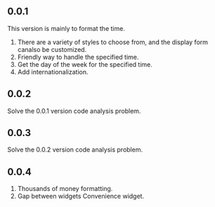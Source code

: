 ## 0.0.1

This version is mainly to format the time. 

1. There are a variety of styles to choose from, and the display form canalso be customized.
2. Friendly way to handle the specified time.
3. Get the day of the week for the specified time.
4. Add internationalization.

## 0.0.2
Solve the 0.0.1 version code analysis problem.

## 0.0.3
Solve the 0.0.2 version code analysis problem.

## 0.0.4
1. Thousands of money formatting. 
2. Gap between widgets Convenience widget.